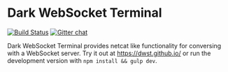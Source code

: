 # Dark WebSocket Terminal
[![Build Status](https://travis-ci.org/dwst/dwst.svg?branch=master)](https://travis-ci.org/dwst/dwst)
[![Gitter chat](https://badges.gitter.im/dwst.png)](https://gitter.im/dwst)

Dark WebSocket Terminal provides netcat like functionality for conversing with a WebSocket server. Try it out at https://dwst.github.io/ or run the development version with `npm install && gulp dev`.
